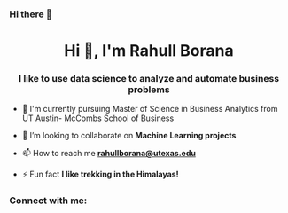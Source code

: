 ### Hi there 👋

<!--
**rahullborana/rahullborana** is a ✨ _special_ ✨ repository because its `README.md` (this file) appears on your GitHub profile.

Here are some ideas to get you started:

- 🔭 I’m currently working on ...
- 🌱 I’m currently learning ...
- 👯 I’m looking to collaborate on ...
- 🤔 I’m looking for help with ...
- 💬 Ask me about ...
- 📫 How to reach me: ...
- 😄 Pronouns: ...
- ⚡ Fun fact: ...
-->

<h1 align="center">Hi 👋, I'm Rahull Borana</h1>
<h3 align="center">I like to use data science to analyze and automate business problems</h3>

- 🌱 I'm currently pursuing Master of Science in Business Analytics from UT Austin- McCombs School of Business

- 👯 I’m looking to collaborate on **Machine Learning projects**

- 📫 How to reach me **rahullborana@utexas.edu**

- ⚡ Fun fact **I like trekking in the Himalayas!**

<h3 align="left">Connect with me:</h3>
<p align="left">
</p>
